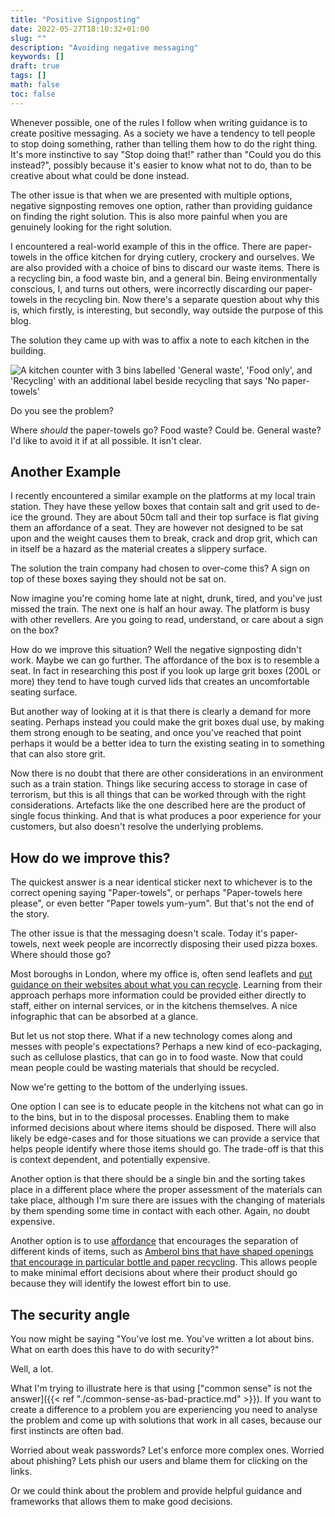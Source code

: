 ```yaml
---
title: "Positive Signposting"
date: 2022-05-27T18:10:32+01:00
slug: ""
description: "Avoiding negative messaging"
keywords: []
draft: true
tags: []
math: false
toc: false
---
```


Whenever possible, one of the rules I follow when writing guidance is to create positive messaging. As a society we have a tendency to tell people to stop doing something, rather than telling them how to do the right thing. It's more instinctive to say "Stop doing that!" rather than "Could you do this instead?", possibly because it's easier to know what not to do, than to be creative about what could be done instead.

The other issue is that when we are presented with multiple options, negative signposting removes one option, rather than providing guidance on finding the right solution. This is also more painful when you are genuinely looking for the right solution.

I encountered a real-world example of this in the office. There are paper-towels in the office kitchen for drying cutlery, crockery and ourselves. We are also provided with a choice of bins to discard our waste items. There is a recycling bin, a food waste bin, and a general bin. Being environmentally conscious, I, and turns out others, were incorrectly discarding our paper-towels in the recycling bin. Now there's a separate question about why this is, which firstly, is interesting, but secondly, way outside the purpose of this blog.

The solution they came up with was to affix a note to each kitchen in the building.

![A kitchen counter with 3 bins labelled 'General waste', 'Food only', and 'Recycling' with an additional label beside recycling that says 'No paper-towels'](/img/blog-post/positive-signposting/negative-signposting.png)

Do you see the problem?

Where _should_ the paper-towels go? Food waste? Could be. General waste? I'd like to avoid it if at all possible. It isn't clear.

## Another Example

I recently encountered a similar example on the platforms at my local train station. They have these yellow boxes that contain salt and grit used to de-ice the ground. They are about 50cm tall and their top surface is flat giving them an affordance of a seat. They are however not designed to be sat upon and the weight causes them to break, crack and drop grit, which can in itself be a hazard as the material creates a slippery surface.

The solution the train company had chosen to over-come this? A sign on top of these boxes saying they should not be sat on.

Now imagine you're coming home late at night, drunk, tired, and you've just missed the train. The next one is half an hour away. The platform is busy with other revellers. Are you going to read, understand, or care about a sign on the box?

How do we improve this situation? Well the negative signposting didn't work. Maybe we can go further. The affordance of the box is to resemble a seat. In fact in researching this post if you look up large grit boxes (200L or more) they tend to have tough curved lids that creates an uncomfortable seating surface.

But another way of looking at it is that there is clearly a demand for more seating. Perhaps instead you could make the grit boxes dual use, by making them strong enough to be seating, and once you've reached that point perhaps it would be a better idea to turn the existing seating in to something that can also store grit.

Now there is no doubt that there are other considerations in an environment such as a train station. Things like securing access to storage in case of terrorism, but this is all things that can be worked through with the right considerations. Artefacts like the one described here are the product of single focus thinking. And that is what produces a poor experience for your customers, but also doesn't resolve the underlying problems. 

## How do we improve this?

The quickest answer is a near identical sticker next to whichever is to the correct opening saying "Paper-towels", or perhaps "Paper-towels here please", or even better "Paper towels yum-yum". But that's not the end of the story.

The other issue is that the messaging doesn't scale. Today it's paper-towels, next week people are incorrectly disposing their used pizza boxes. Where should those go?

Most boroughs in London, where my office is, often send leaflets and [put guidance on their websites about what you can recycle](https://www.westminster.gov.uk/check-before-you-chuck#paragraph-id-3463). Learning from their approach perhaps more information could be provided either directly to staff, either on internal services, or in the kitchens themselves. A nice infographic that can be absorbed at a glance.

But let us not stop there. What if a new technology comes along and messes with people's expectations? Perhaps a new kind of eco-packaging, such as cellulose plastics, that can go in to food waste. Now that could mean people could be wasting materials that should be recycled.

Now we're getting to the bottom of the underlying issues.

One option I can see is to educate people in the kitchens not what can go in to the bins, but in to the disposal processes. Enabling them to make informed decisions about where items should be disposed. There will also likely be edge-cases and for those situations we can provide a service that helps people identify where those items should go. The trade-off is that this is context dependent, and potentially expensive.

Another option is that there should be a single bin and the sorting takes place in a different place where the proper assessment of the materials can take place, although I'm sure there are issues with the changing of materials by them spending some time in contact with each other. Again, no doubt expensive.

Another option is to use [affordance](https://en.wikipedia.org/wiki/Affordance) that encourages the separation of different kinds of items, such as [Amberol bins that have shaped openings that encourage in particular bottle and paper recycling](https://amberol.co.uk/bins/outdoor-recycling-bins/olympic-dual-bin). This allows people to make minimal effort decisions about where their product should go because they will identify the lowest effort bin to use.

## The security angle

You now might be saying "You've lost me. You've written a lot about bins. What on earth does this have to do with security?"

Well, a lot.

What I'm trying to illustrate here is that using ["common sense" is not the answer]({{< ref "./common-sense-as-bad-practice.md" >}}). If you want to create a difference to a problem you are experiencing you need to analyse the problem and come up with solutions that work in all cases, because our first instincts are often bad.

Worried about weak passwords? Let's enforce more complex ones. Worried about phishing? Lets phish our users and blame them for clicking on the links.

Or we could think about the problem and provide helpful guidance and frameworks that allows them to make good decisions.
